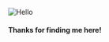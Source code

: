<!--
**AnnaWijetunga/AnnaWijetunga** is a ✨ _special_ ✨ repository because its `README.md` (this file) appears on your GitHub profile.

Here are some ideas to get you started:

- 🔭 I’m currently working on ...
- 🌱 I’m currently learning ...
- 👯 I’m looking to collaborate on ...
- 🤔 I’m looking for help with ...
- 💬 Ask me about ...
- 📫 How to reach me: ...
- 😄 Pronouns: ...
- ⚡ Fun fact: ...
-->
![Hello](https://dev-to-uploads.s3.amazonaws.com/i/dkytjvh0bs1wyl8lxfne.jpg)
#### Thanks for finding me here!
